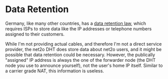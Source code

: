 # Data Retention #

Germany, like many other countries, has a [data retention
law](https://dejure.org/gesetze/TKG/113b.html), which requires ISPs to
store data like the IP addresses or telephone numbers assigned to
their customers.

While I'm not providing actual cables, and therefore I'm not a direct
service provider, the net2o DHT does store data about net2o users, and
it might be possible that data retention could be necessary. However,
the publically "assigned" IP address is always the one of the
forwarder node (the DHT node you use to announce yourself), not the
user's home IP itself.  Similar to a carrier grade NAT, this
information is useless.